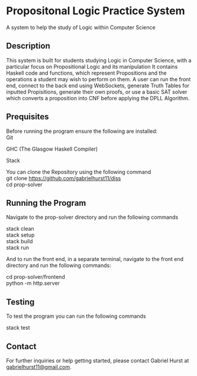# Propositonal Logic Practice System
A system to help the study of Logic within Computer Science

## Description
This system is built for students studying Logic in Computer Science, with a particular focus on Propositional Logic and its manipulation
It contains Haskell code and functions, which represent Propositions and the operations a student may wish to perform on them.
A user can run the front end, connect to the back end using WebSockets, generate Truth Tables for inputted Propisitions, generate their own proofs, or use a basic SAT solver which converts a proposition into CNF before applying the DPLL Algorithm.

## Prequisites
Before running the program ensure the following are installed:  
Git  
  
GHC (The Glasgow Haskell Compiler)  
  
Stack  

You can clone the Repository using the following command   
git clone https://github.com/gabrielhurst11/diss  
cd prop-solver  

## Running the Program
Navigate to the prop-solver directory and run the following commands  
  
stack clean  
stack setup  
stack build  
stack run  
  
  
And to run the front end, in a separate terminal, navigate to the front end directory and run the following commands:  
  
cd prop-solver/frontend  
python -m http.server  
  
## Testing
To test the program you can run the following commands   
  
stack test   

## Contact
For further inquiries or help getting started, please contact Gabriel Hurst at gabrielhurst11@gmail.com.
